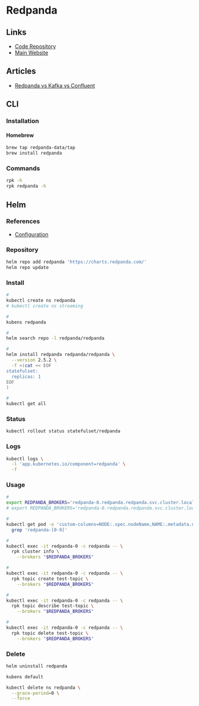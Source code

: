 # Redpanda

<!--
https://github.com/redpanda-data/documentation/blob/dev/docs/get-started/quick-start/kubernetes-qs-dev.mdx
-->

## Links

- [Code Repository](https://github.com/redpanda-data/redpanda)
- [Main Website](https://redpanda.com)

## Articles

- [Redpanda vs Kafka vs Confluent](https://confluent.io/redpanda-vs-kafka-vs-confluent/)

## CLI

### Installation

#### Homebrew

```sh
brew tap redpanda-data/tap
brew install redpanda
```

### Commands

```sh
rpk -h
rpk redpanda -h
```

<!-- ### Usage

```sh
#
rpk container start -n 3
rpk container stop

#
rpk redpanda start \
  --advertise-kafka-addr redpanda:9092 \
  --advertise-pandaproxy-addr redpanda:8082 \
  --check=false \
  --kafka-addr 0.0.0.0:9092 \
  --pandaproxy-addr 0.0.0.0:8082
``` -->

## Helm

### References

- [Configuration](https://github.com/redpanda-data/helm-charts/tree/main/charts/redpanda#configuration)

### Repository

```sh
helm repo add redpanda 'https://charts.redpanda.com/'
helm repo update
```

### Install

```sh
#
kubectl create ns redpanda
# kubectl create ns streaming

#
kubens redpanda

#
helm search repo -l redpanda/redpanda

#
helm install redpanda redpanda/redpanda \
  --version 2.5.2 \
  -f <(cat << EOF
statefulset:
  replicas: 1
EOF
)

#
kubectl get all
```

### Status

```sh
kubectl rollout status statefulset/redpanda
```

### Logs

```sh
kubectl logs \
  -l 'app.kubernetes.io/component=redpanda' \
  -f
```

### Usage

```sh
#
export REDPANDA_BROKERS='redpanda-0.redpanda.redpanda.svc.cluster.local.:9093'
# export REDPANDA_BROKERS='redpanda-0.redpanda.redpanda.svc.cluster.local.:9093,redpanda-1.redpanda.redpanda.svc.cluster.local.:9093,redpanda-2.redpanda.redpanda.svc.cluster.local.:9093'

#
kubectl get pod -o 'custom-columns=NODE:.spec.nodeName,NAME:.metadata.name' | \
  grep 'redpanda-[0-9]'

#
kubectl exec -it redpanda-0 -c redpanda -- \
  rpk cluster info \
    --brokers "$REDPANDA_BROKERS"

#
kubectl exec -it redpanda-0 -c redpanda -- \
  rpk topic create test-topic \
    --brokers "$REDPANDA_BROKERS"

#
kubectl exec -it redpanda-0 -c redpanda -- \
  rpk topic describe test-topic \
    --brokers "$REDPANDA_BROKERS"

#
kubectl exec -it redpanda-0 -c redpanda -- \
  rpk topic delete test-topic \
    --brokers "$REDPANDA_BROKERS"
```

### Delete

```sh
helm uninstall redpanda

kubens default

kubectl delete ns redpanda \
  --grace-period=0 \
  --force
```
